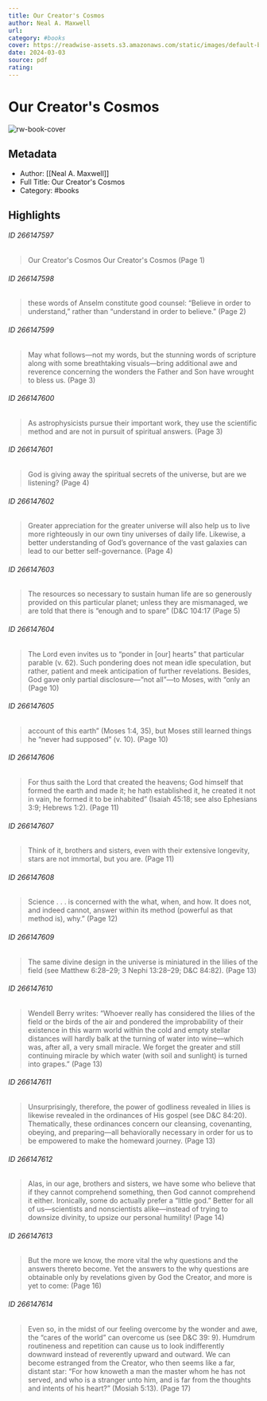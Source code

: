 ```yaml
---
title: Our Creator's Cosmos
author: Neal A. Maxwell
url: 
category: #books
cover: https://readwise-assets.s3.amazonaws.com/static/images/default-book-icon-2.dae1dc4d332b.png
date: 2024-03-03
source: pdf
rating:
---
```

# Our Creator's Cosmos

![rw-book-cover](https://readwise-assets.s3.amazonaws.com/static/images/default-book-icon-2.dae1dc4d332b.png)

## Metadata
- Author: [[Neal A. Maxwell]]
- Full Title: Our Creator's Cosmos
- Category: #books

## Highlights
###### ID 266147597
> Our Creator's Cosmos Our Creator's Cosmos (Page 1)
    
###### ID 266147598
> these words of Anselm constitute good counsel: “Believe in order to understand,” rather than “understand in order to believe.” (Page 2)
    
###### ID 266147599
> May what follows—not my words, but the stunning words of scripture along with some breathtaking visuals—bring additional awe and reverence concerning the wonders the Father and Son have wrought to bless us. (Page 3)
    
###### ID 266147600
> As astrophysicists pursue their important work, they use the scientific method and are not in pursuit of spiritual answers. (Page 3)
    
###### ID 266147601
> God is giving away the spiritual secrets of the universe, but are we listening? (Page 4)
    
###### ID 266147602
> Greater appreciation for the greater universe will also help us to live more righteously in our own tiny universes of daily life. Likewise, a better understanding of God’s governance of the vast galaxies can lead to our better self-governance. (Page 4)
    
###### ID 266147603
> The resources so necessary to sustain human life are so generously provided on this particular planet; unless they are mismanaged, we are told that there is “enough and to spare” (D&C 104:17 (Page 5)
    
###### ID 266147604
> The Lord even invites us to “ponder in [our] hearts” that particular parable (v. 62). Such pondering does not mean idle speculation, but rather, patient and meek anticipation of further revelations. Besides, God gave only partial disclosure—“not all”—to Moses, with “only an (Page 10)
    
###### ID 266147605
> account of this earth” (Moses 1:4, 35), but Moses still learned things he “never had supposed” (v. 10). (Page 10)
    
###### ID 266147606
> For thus saith the Lord that created the heavens; God himself that formed the earth and made it; he hath established it, he created it not in vain, he formed it to be inhabited” (Isaiah 45:18; see also Ephesians 3:9; Hebrews 1:2). (Page 11)
    
###### ID 266147607
> Think of it, brothers and sisters, even with their extensive longevity, stars are not immortal, but you are. (Page 11)
    
###### ID 266147608
> Science . . . is concerned with the what, when, and how. It does not, and indeed cannot, answer within its method (powerful as that method is), why.” (Page 12)
    
###### ID 266147609
> The same divine design in the universe is miniatured in the lilies of the field (see Matthew 6:28–29; 3 Nephi 13:28–29; D&C 84:82). (Page 13)
    
###### ID 266147610
> Wendell Berry writes: “Whoever really has considered the lilies of the field or the birds of the air and pondered the improbability of their existence in this warm world within the cold and empty stellar distances will hardly balk at the turning of water into wine—which was, after all, a very small miracle. We forget the greater and still continuing miracle by which water (with soil and sunlight) is turned into grapes.” (Page 13)
    
###### ID 266147611
> Unsurprisingly, therefore, the power of godliness revealed in lilies is likewise revealed in the ordinances of His gospel (see D&C 84:20). Thematically, these ordinances concern our cleansing, covenanting, obeying, and preparing—all behaviorally necessary in order for us to be empowered to make the homeward journey. (Page 13)
    
###### ID 266147612
> Alas, in our age, brothers and sisters, we have some who believe that if they cannot comprehend something, then God cannot comprehend it either. Ironically, some do actually prefer a “little god.” Better for all of us—scientists and nonscientists alike—instead of trying to downsize divinity, to upsize our personal humility! (Page 14)
    
###### ID 266147613
> But the more we know, the more vital the why questions and the answers thereto become. Yet the answers to the why questions are obtainable only by revelations given by God the Creator, and more is yet to come: (Page 16)
    
###### ID 266147614
> Even so, in the midst of our feeling overcome by the wonder and awe, the “cares of the world” can overcome us (see D&C 39: 9). Humdrum routineness and repetition can cause us to look indifferently downward instead of reverently upward and outward. We can become estranged from the Creator, who then seems like a far, distant star: “For how knoweth a man the master whom he has not served, and who is a stranger unto him, and is far from the thoughts and intents of his heart?” (Mosiah 5:13). (Page 17)
    
